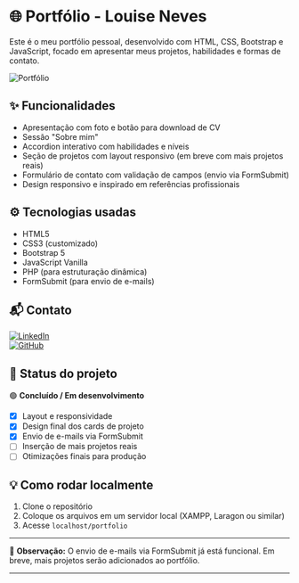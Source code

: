 # 🌐 Portfólio - Louise Neves

Este é o meu portfólio pessoal, desenvolvido com HTML, CSS, Bootstrap e JavaScript, focado em apresentar meus projetos, habilidades e formas de contato.

![Portfólio](url_da_imagem_aqui)

## ✨ Funcionalidades

- Apresentação com foto e botão para download de CV
- Sessão "Sobre mim"
- Accordion interativo com habilidades e níveis
- Seção de projetos com layout responsivo (em breve com mais projetos reais)
- Formulário de contato com validação de campos (envio via FormSubmit)
- Design responsivo e inspirado em referências profissionais

## ⚙ Tecnologias usadas

- HTML5
- CSS3 (customizado)
- Bootstrap 5
- JavaScript Vanilla
- PHP (para estruturação dinâmica)
- FormSubmit (para envio de e-mails)

## 📬 Contato

[![LinkedIn](https://img.shields.io/badge/-LinkedIn-blue?logo=linkedin&logoColor=white)](https://linkedin.com/in/louiseneves)  
[![GitHub](https://img.shields.io/badge/-GitHub-181717?logo=github&logoColor=white)](https://github.com/louiseneves)

## 🚀 Status do projeto

🟢 **Concluído / Em desenvolvimento**  
- [x] Layout e responsividade
- [x] Design final dos cards de projeto
- [x] Envio de e-mails via FormSubmit
- [ ] Inserção de mais projetos reais
- [ ] Otimizações finais para produção

## 💡 Como rodar localmente

1. Clone o repositório
2. Coloque os arquivos em um servidor local (XAMPP, Laragon ou similar)
3. Acesse `localhost/portfolio`

---

📌 **Observação:** O envio de e-mails via FormSubmit já está funcional. Em breve, mais projetos serão adicionados ao portfólio.

---
